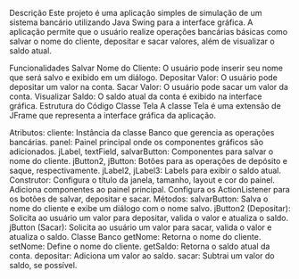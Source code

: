 Descrição
Este projeto é uma aplicação simples de simulação de um sistema bancário utilizando Java Swing para a interface gráfica. A aplicação permite que o usuário realize operações bancárias básicas como salvar o nome do cliente, depositar e sacar valores, além de visualizar o saldo atual.

Funcionalidades
Salvar Nome do Cliente: O usuário pode inserir seu nome que será salvo e exibido em um diálogo.
Depositar Valor: O usuário pode depositar um valor na conta.
Sacar Valor: O usuário pode sacar um valor da conta.
Visualizar Saldo: O saldo atual da conta é exibido na interface gráfica.
Estrutura do Código
Classe Tela
A classe Tela é uma extensão de JFrame que representa a interface gráfica da aplicação.

Atributos:
cliente: Instância da classe Banco que gerencia as operações bancárias.
panel: Painel principal onde os componentes gráficos são adicionados.
jLabel, textField, salvarButton: Componentes para salvar o nome do cliente.
jButton2, jButton: Botões para as operações de depósito e saque, respectivamente.
jLabel2, jLabel3: Labels para exibir o saldo atual.
Construtor:
Configura o título da janela, tamanho, layout e cor do painel.
Adiciona componentes ao painel principal.
Configura os ActionListener para os botões de salvar, depositar e sacar.
Métodos:
salvarButton: Salva o nome do cliente e exibe um diálogo com o nome salvo.
jButton2 (Depositar): Solicita ao usuário um valor para depositar, valida o valor e atualiza o saldo.
jButton (Sacar): Solicita ao usuário um valor para sacar, valida o valor e atualiza o saldo.
Classe Banco
getNome: Retorna o nome do cliente.
setNome: Define o nome do cliente.
getSaldo: Retorna o saldo atual da conta.
depositar: Adiciona um valor ao saldo.
sacar: Subtrai um valor do saldo, se possível.
